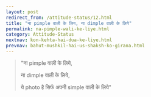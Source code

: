 ```yaml
---
layout: post
redirect_from: /attitude-status/12.html
title: "ना pimple वाली के लिय, ना dimple वाली के लिये"
permalink: na-pimple-wali-ke-liye.html
category: Attitude-Status
nextnav: kon-kehta-hai-dua-ke-liye.html
prevnav: bahut-mushkil-hai-us-shaksh-ko-girana.html
---
```

> "ना pimple वाली के लिये, 
> 
> ना dimple वाली के लिये, 
> 
> ये photo है सिर्फ अपनी simple वाली के लिये"